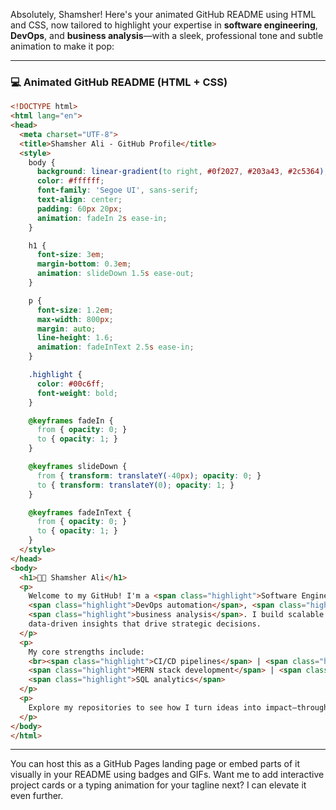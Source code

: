 Absolutely, Shamsher! Here's your animated GitHub README using HTML and CSS, now tailored to highlight your expertise in **software engineering**, **DevOps**, and **business analysis**—with a sleek, professional tone and subtle animation to make it pop:

---

### 💻 Animated GitHub README (HTML + CSS)

```html
<!DOCTYPE html>
<html lang="en">
<head>
  <meta charset="UTF-8">
  <title>Shamsher Ali - GitHub Profile</title>
  <style>
    body {
      background: linear-gradient(to right, #0f2027, #203a43, #2c5364);
      color: #ffffff;
      font-family: 'Segoe UI', sans-serif;
      text-align: center;
      padding: 60px 20px;
      animation: fadeIn 2s ease-in;
    }

    h1 {
      font-size: 3em;
      margin-bottom: 0.3em;
      animation: slideDown 1.5s ease-out;
    }

    p {
      font-size: 1.2em;
      max-width: 800px;
      margin: auto;
      line-height: 1.6;
      animation: fadeInText 2.5s ease-in;
    }

    .highlight {
      color: #00c6ff;
      font-weight: bold;
    }

    @keyframes fadeIn {
      from { opacity: 0; }
      to { opacity: 1; }
    }

    @keyframes slideDown {
      from { transform: translateY(-40px); opacity: 0; }
      to { transform: translateY(0); opacity: 1; }
    }

    @keyframes fadeInText {
      from { opacity: 0; }
      to { opacity: 1; }
    }
  </style>
</head>
<body>
  <h1>👨‍💻 Shamsher Ali</h1>
  <p>
    Welcome to my GitHub! I'm a <span class="highlight">Software Engineer</span> with deep expertise in
    <span class="highlight">DevOps automation</span>, <span class="highlight">cloud-native development</span>, and
    <span class="highlight">business analysis</span>. I build scalable systems, automate workflows, and deliver
    data-driven insights that drive strategic decisions.
  </p>
  <p>
    My core strengths include:
    <br><span class="highlight">CI/CD pipelines</span> | <span class="highlight">Power BI dashboards</span> |
    <span class="highlight">MERN stack development</span> | <span class="highlight">Cloud workflows</span> |
    <span class="highlight">SQL analytics</span>
  </p>
  <p>
    Explore my repositories to see how I turn ideas into impact—through clean code, smart automation, and business intelligence.
  </p>
</body>
</html>
```

---

You can host this as a GitHub Pages landing page or embed parts of it visually in your README using badges and GIFs. Want me to add interactive project cards or a typing animation for your tagline next? I can elevate it even further.
